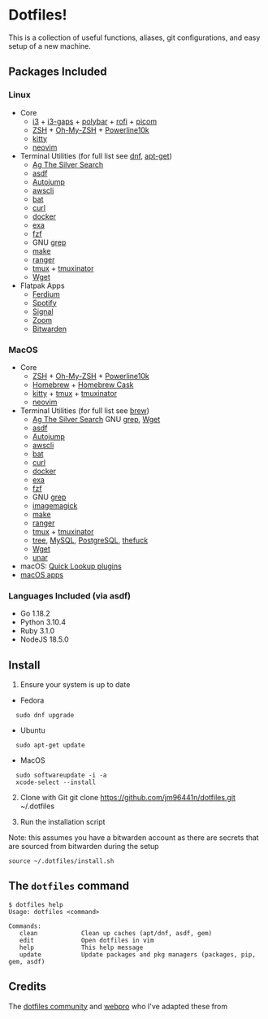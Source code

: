 # Dotfiles!
This is a collection of useful functions, aliases, git configurations, and easy setup of a new machine.

## Packages Included
### Linux
  * Core
    * [i3](https://i3wm.org/) + [i3-gaps](https://github.com/Airblader/i3) + [polybar](https://github.com/polybar/polybar) + [rofi](https://github.com/davatorium/rofi) + [picom](https://github.com/yshui/picom)
    * [ZSH](https://www.zsh.org/) + [Oh-My-ZSH](https://ohmyz.sh/) + [Powerline10k](https://github.com/romkatv/powerlevel10k)
    * [kitty](https://sw.kovidgoyal.net/kitty/)
    * [neovim](https://neovim.io/)
  * Terminal Utilities (for full list see [dnf](./install/linux/dnf.sh), [apt-get](./install/linux/apt-get.sh))
    * [Ag The Silver Search](https://github.com/ggreer/the_silver_searcher)
    * [asdf](https://asdf-vm.com/)
    * [Autojump](https://github.com/wting/autojump)
    * [awscli](https://aws.amazon.com/cli/)
    * [bat](https://github.com/sharkdp/bat)
    * [curl](https://curl.se/)
    * [docker](https://www.docker.com/)
    * [exa](https://github.com/ogham/exa)
    * [fzf](https://github.com/junegunn/fzf)
    * GNU [grep](https://www.gnu.org/software/grep/)
    * [make](https://man7.org/linux/man-pages/man1/make.1.html)
    * [ranger](https://github.com/ranger/ranger)
    * [tmux](https://github.com/tmux/tmux/wiki) + [tmuxinator](https://github.com/tmuxinator/tmuxinator)
    * [Wget](https://www.gnu.org/software/wget/)
  * Flatpak Apps
    * [Ferdium](https://ferdium.org/)
    * [Spotify](https://open.spotify.com/)
    * [Signal](https://signal.org/en/)
    * [Zoom](https://zoom.us/)
    * [Bitwarden](https://bitwarden.com/)

### MacOS
  * Core
    * [ZSH](https://www.zsh.org/) + [Oh-My-ZSH](https://ohmyz.sh/) + [Powerline10k](https://github.com/romkatv/powerlevel10k)
    * [Homebrew](https://brew.sh/) + [Homebrew Cask](https://caskroom.github.io/)
    * [kitty](https://sw.kovidgoyal.net/kitty/) + [tmux](https://github.com/tmux/tmux/wiki) + [tmuxinator](https://github.com/tmuxinator/tmuxinator)
    * [neovim](https://neovim.io/)
  * Terminal Utilities (for full list see [brew](./install/macos/brew.sh))
    * [Ag The Silver Search](https://github.com/ggreer/the_silver_searcher) GNU [grep](https://www.gnu.org/software/grep/), [Wget](https://www.gnu.org/software/wget/)
    * [asdf](https://asdf-vm.com/)
    * [Autojump](https://github.com/wting/autojump)
    * [awscli](https://aws.amazon.com/cli/)
    * [bat](https://github.com/sharkdp/bat)
    * [curl](https://curl.se/)
    * [docker](https://www.docker.com/)
    * [exa](https://github.com/ogham/exa)
    * [fzf](https://github.com/junegunn/fzf)
    * GNU [grep](https://www.gnu.org/software/grep/)
    * [imagemagick](https://www.imagemagick.org/)
    * [make](https://man7.org/linux/man-pages/man1/make.1.html)
    * [ranger](https://github.com/ranger/ranger)
    * [tmux](https://github.com/tmux/tmux/wiki) + [tmuxinator](https://github.com/tmuxinator/tmuxinator)
    * [tree](http://mama.indstate.edu/users/ice/tree/), [MySQL](https://www.mysql.com/), [PostgreSQL](https://www.postgresql.org/), [thefuck](https://github.com/nvbn/thefuck)
    * [Wget](https://www.gnu.org/software/wget/)
    * [unar](https://theunarchiver.com/command-line)
  * macOS: [Quick Lookup plugins](https://github.com/sindresorhus/quick-look-plugins)
  * [macOS apps](https://github.com/jm96441n/dotfiles/install/brew-cask.sh)

### Languages Included (via asdf)
  * Go 1.18.2
  * Python 3.10.4
  * Ruby 3.1.0
  * NodeJS 18.5.0

## Install

1. Ensure your system is up to date
  * Fedora
  ```
    sudo dnf upgrade
  ```
  * Ubuntu
  ```
    sudo apt-get update
  ```
  * MacOS
  ```
    sudo softwareupdate -i -a
    xcode-select --install
  ```
2. Clone with Git
  git clone https://github.com/jm96441n/dotfiles.git ~/.dotfiles

3. Run the installation script

Note: this assumes you have a bitwarden account as there are secrets that are sourced from bitwarden during the setup
```
source ~/.dotfiles/install.sh
```

## The `dotfiles` command
```
$ dotfiles help
Usage: dotfiles <command>

Commands:
   clean            Clean up caches (apt/dnf, asdf, gem)
   edit             Open dotfiles in vim
   help             This help message
   update           Update packages and pkg managers (packages, pip, gem, asdf)
```

## Credits

The [dotfiles community](https://dotfiles.github.io) and [webpro](https://github.com/webpro/dotfiles) who I've adapted these from
